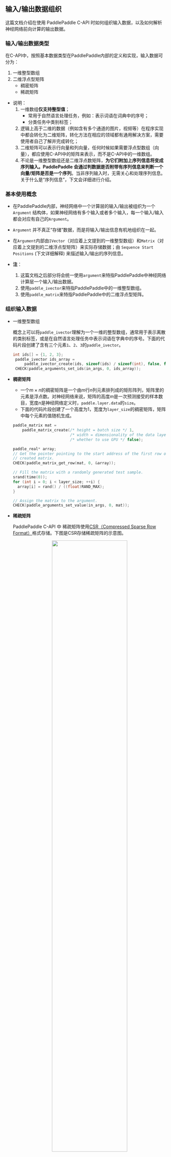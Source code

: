 ## 输入/输出数据组织

这篇文档介绍在使用 PaddlePaddle C-API 时如何组织输入数据，以及如何解析神经网络前向计算的输出数据。

### 输入/输出数据类型
在C-API中，按照基本数据类型在PaddlePaddle内部的定义和实现，输入数据可分为：
1. 一维整型数组
2. 二维浮点型矩阵
    - 稠密矩阵
    - 稀疏矩阵

  - 说明：
    1. 一维数组**仅支持整型值**；
        - 常用于自然语言处理任务，例如：表示词语在词典中的序号；
        - 分类任务中类别标签；
    1. 逻辑上高于二维的数据（例如含有多个通道的图片，视频等）在程序实现中都会转化为二维矩阵，转化方法在相应的领域都有通用解决方案，需要使用者自己了解并完成转化；
    1. 二维矩阵可以表示行向量和列向量，任何时候如果需要浮点型数组（向量），都应使用C-API中的矩阵来表示，而不是C-API中的一维数组。
    1. 不论是一维整型数组还是二维浮点数矩阵，**为它们附加上序列信息将变成序列输入。PaddlePaddle 会通过判数据是否附带有序列信息来判断一个向量/矩阵是否是一个序列**。当非序列输入时，无需关心和处理序列信息。关于什么是“序列信息”，下文会详细进行介绍。

### 基本使用概念

- 在PaddlePaddle内部，神经网络中一个计算层的输入/输出被组织为一个 `Argument` 结构体，如果神经网络有多个输入或者多个输入，每一个输入/输入都会对应有自己的`Argument`。
- `Argument` 并不真正“存储”数据，而是将输入/输出信息有机地组织在一起。
- 在`Argument`内部由`IVector`（对应着上文提到的一维整型数组）和`Matrix`（对应着上文提到的二维浮点型矩阵）来实际存储数据；由 `Sequence Start Positions` (下文详细解释) 来描述输入/输出的序列信息。

- **注**：
    1. 这篇文档之后部分将会统一使用`argument`来特指PaddlePaddle中神经网络计算层一个输入/输出数据。
    2. 使用`paddle_ivector`来特指PaddlePaddle中的一维整型数组。
    3. 使用`paddle_matrix`来特指PaddlePaddle中的二维浮点型矩阵。

### 组织输入数据
- 一维整型数组

    概念上可以将`paddle_ivector`理解为一个一维的整型数组，通常用于表示离散的类别标签，或是在自然语言处理任务中表示词语在字典中的序号。下面的代码片段创建了含有三个元素`1`、`2`、`3`的`paddle_ivector`。
    ```cpp
    int ids[] = {1, 2, 3};
     paddle_ivector ids_array =
         paddle_ivector_create(ids, sizeof(ids) / sizeof(int), false, false);
     CHECK(paddle_arguments_set_ids(in_args, 0, ids_array));
    ```

- **稠密矩阵**
    - 一个$m×n$的稠密矩阵是一个由$m$行$n$列元素排列成的矩形阵列，矩阵里的元素是浮点数。对神经网络来说，矩阵的高度$m$是一次预测接受的样本数目，宽度$n$是神经网络定义时，`paddle.layer.data`的`size`。
    - 下面的代码片段创建了一个高度为1，宽度为`layer_size`的稠密矩阵，矩阵中每个元素的值随机生成。

    ```cpp
    paddle_matrix mat =
        paddle_matrix_create(/* height = batch size */ 1,
                             /* width = dimensionality of the data layer */ layer_size,
                             /* whether to use GPU */ false);

    paddle_real* array;
    // Get the pointer pointing to the start address of the first row of the
    // created matrix.
    CHECK(paddle_matrix_get_row(mat, 0, &array));

    // Fill the matrix with a randomly generated test sample.
    srand(time(0));
    for (int i = 0; i < layer_size; ++i) {
      array[i] = rand() / ((float)RAND_MAX);
    }

    // Assign the matrix to the argument.
    CHECK(paddle_arguments_set_value(in_args, 0, mat));
    ```

- **稀疏矩阵**

  PaddlePaddle C-API 中 稀疏矩阵使用[CSR（Compressed Sparse Row Format）](https://en.wikipedia.org/wiki/Sparse_matrix#Compressed_sparse_row_(CSR,_CRS_or_Yale_format))格式存储。下图是CSR存储稀疏矩阵的示意图。

  <p align="center">
  <img src="images/csr.png" width=70%></br>图1. CSR存储示意图.
  </p>

  CSR存储格式通过：（1）非零元素的值（上图中的`values`）；（2）行偏移(上图中的`row offsets`)：每一行元素在`values`中的起始偏移，`row offsets`中元素个数总是等于行数 + 1；（3）非零元素的列号（上图中的`column indices`）来确定稀疏矩阵的内容。

  在PaddlePaddle C-API中，通过调用以下接口创建稀疏矩阵：
  ```cpp
  PD_API paddle_matrix paddle_matrix_create_sparse(
    uint64_t height, uint64_t width, uint64_t nnz, bool isBinary, bool useGpu);
  ```

  1. 创建稀疏矩阵时需要显示地指定矩阵的（1）高度（`height`，在神经网络中等于一次预测处理的样本数）（2）宽度（`width`，`paddle.layer.data`的`size`）以及（3）非零元个数（`nnz`）。
  1. 当上述接口第4个参数`isBinary`指定为`true`时，**只需要设置行偏移（`row_offset`）和列号(`colum indices`)，不需要提供元素值（`values`）**，这时行偏移和列号指定的元素默认其值为1。

  - 下面的代码片段创建了一个CPU上的二值稀疏矩阵：

      ```cpp
      paddle_matrix mat = paddle_matrix_create_sparse(1, layer_size, nnz, true, false);
      int colIndices[] = {9, 93, 109};  // layer_size here is greater than 109.
      int rowOffset[] = {0, sizeof(colIndices) / sizeof(int)};

      CHECK(paddle_matrix_sparse_copy_from(mat,
                                           rowOffset,
                                           sizeof(rowOffset) / sizeof(int),
                                           colIndices,
                                           sizeof(colIndices) / sizeof(int),
                                           NULL /*values array is NULL.*/,
                                           0 /*size of the value arrary is 0.*/));
      CHECK(paddle_arguments_set_value(in_args, 0, mat));
      ```
   - 下面的代码片段在创建了一个CPU上的带元素值的稀疏矩阵：
      ```cpp
      paddle_matrix mat = paddle_matrix_create_sparse(1, layer_size, nnz, false, false);
      int colIndices[] = {9, 93, 109};  // layer_size here is greater than 109.
      int rowOffset[] = {0, sizeof(colIndices) / sizeof(int)};
      float values[] = {0.5, 0.5, 0.5};

      CHECK(paddle_matrix_sparse_copy_from(mat,
                                           rowOffset,
                                           sizeof(rowOffset) / sizeof(int),
                                           colIndices,
                                           sizeof(colIndices) / sizeof(int),
                                           values,
                                           sizeof(values) / sizeof(float)));
      ```

- 注意事项：
    1. 移动端预测**不支持**稀疏矩阵及相关的接口。

### 组织序列信息

多个排成一列的元素（可以是整型、浮点数、浮点数向量等）构成一个序列，元素之间的顺序是序列所携带的重要信息。不同序列可能会含有不同数目个元素。在 PaddlePaddle 中，序列输入/输出数据是在上文介绍的**数据输入（一维整型数组，二维浮点数矩阵）基础上，附加上序列信息**。下面详细解释什么是“序列信息”。

我们将神经网络一次计算接受的所有输入样本称之为一个`batch`（可以含有一条或多条样本），每一个序列在整个`batch`中的偏移，就是PaddlePaddle中所指的**序列信息**，称之为“sequence start positions”。PaddlePaddle 支持两种序列类型：

1. 单层序列
    - 序列中的每一个元素是非序列，是进行计算的基本单位，不可再进行拆分。
    - 例如：自然语言中的句子是一个序列，序列中的元素是词语；
1. 双层序列
    - 序列中的每一个元素又是一个序列。
    - 例如：自然语言中的段落是一个双层序列；段落是由句子构成的序列；句子是由词语构成的序列。
    - 双层序列在处理长序列的任务或是构建层级模型时会发挥作用。

这篇文档之后部分会统一使用`sequence_start_positions`来特指：PaddlePaddle中神经网络计算层输入/输出所携带的序列信息。

对双层序列来讲，不仅要提供每一个外层序列在整个`batch`中的偏移，每一个外层序列又含有若干个内层序列，需要同时提供每一个内层序列在整个`batch`中的偏移。也就是说：**双层序列需要设置分别为外层序列和内层序列分别设置`sequence_start_positions`信息**。

**注：**
1. 不论序列中的元素在内存中占用多少实际存储空间，`sequence_start_positions`表示的偏移是以“序列中的一个元素”作为统计的基本单位，而不是相对`batch`起始存储地址以数据的存储大小为单位的偏移。
2. 非序列输入不携带`sequence_start_positions`，非序列输入无需构造`sequence_start_positions`。
3. **不论是单层序列还是双层序列的序列信息，都使用`paddle_ivector`（也就是PaddlePaddle中的一维整型数组）来存储。**

图2 是PaddlePaddle中单层序列和双层序列存储示意图。
<p align="center">
<img src="images/sequence_data.png" width=80%></br>图2. 序列输入示意图.
</p>

- 单层序列

    图2 (a) 展示了一个含有4个序列的`batch`输入：
    1. 4个序列的长度分别为：5、3、2、4；
    2. 这时的`sequence_start_positions`为：`[0, 5, 8, 10, 14]`；
    3. 不论数据域是`paddle_ivector`类型还是`paddle_matrix`类型，都可以通过调用下面的接口为原有的数据输入附加上序列信息，使之变为一个单层序列输入，代码片段如下：

    ```cpp
    int seq_pos_array[] = {0, 5, 8, 10, 14};
    paddle_ivector seq_pos = paddle_ivector_create(
        seq_pos_array, sizeof(seq_pos_array) / sizeof(int), false, false);
    // Suppose the network only has one input data layer.
    CHECK(paddle_arguments_set_sequence_start_pos(in_args, 0, 0, seq_pos));
    ```

- 双层序列

    图2 (b) 展示了一个含有4个序列的`batch`输入；
    1. 4个序列的长度分别为：5、3、2、4；这四个序列又分别含有3、2、1、2个子序列；
    1. 这时的需要同时提供：
        - 1. 外层序列在`batch`中的起始偏移`：[0, 5, 8, 10, 14]`；
        - 2. 内层序列在`batch`中的起始偏移：`[0, 2, 3, 5, 7， 8， 10， 13， 14]`；

    1. 不论数据域是`paddle_ivector`类型还是`paddle_matrix`类型，这时需要调用创建序列信息和为`argument`设置序列信息的接口**两次**，分别为数据输入添加外层序列和内层序列的序列信息，使之变为一个双层序列输入，代码片段如下：
    ```cpp
    // set the sequence start positions for the outter sequences.
    int outter_seq_pos_array[] = {0, 5, 8, 10, 14};
    paddle_ivector seq_pos =
        paddle_ivector_create(outter_seq_pos_array,
                              sizeof(outter_pos_array) / sizeof(int),
                              false,
                              false);
    // The third parameter of this API indicates the sequence level.
    // 0 for the outter sequence. 1 for the inner sequence.
    // If the input is a sequence not the nested sequence, the third parameter is
    // fixed to be 0.
    CHECK(paddle_arguments_set_sequence_start_pos(in_args, 0, 0, seq_pos));

    // set the sequence start positions for the outter sequences.
    int inner_seq_pos_array[] = {0, 2, 3, 5, 7， 8， 10， 13， 14};
    paddle_ivector seq_pos = paddle_ivector_create(
        inner_pos_array, sizeof(inner_pos_array) / sizeof(int), false, false);
    // The third parameter of this API indicates the sequence level.
    // 0 for the outter sequence. 1 for the inner sequence.
    CHECK(paddle_arguments_set_sequence_start_pos(in_args, 0, 1, seq_pos));
    ```

- 注意事项：
  1. 当一个`batch`中含有多个序列，**不支持序列长度为`0`的序列（也就是空输入）** 作为输入。不同计算层对空输入的处理策略有可能不同，潜在会引起未定义行为，或者引起行时错误，请在输入时进行合法性检查。

### Python 端数据类型说明

下表列出了Python端训练接口暴露的数据类型（`paddle.layer.data`函数`type`字段的取值）对应于调用C-API需要创建的数据类型：

Python 端数据类型  | C-API 输入数据类型|
:-------------: | :-------------:
`paddle.data_type.integer_value` |整型数组，无需附加序列信息|
`paddle.data_type.dense_vector` |浮点型稠密矩阵，无需附加序列信息|
`paddle.data_type.sparse_binary_vector` |浮点型稀疏矩阵，无需提供非零元的值，默认为1，无需附加序列信息|
`paddle.data_type.sparse_vector` |浮点型稀疏矩阵，需提供非零元的值，无需附加序列信息|
`paddle.data_type.integer_value_sequence` |整型数组，需附加序列信息|
`paddle.data_type.dense_vector_sequence` |浮点型稠密矩阵，需附加序列信息|
`paddle.data_type.sparse_binary_vector_sequence` |浮点型稀疏矩阵，无需提供非零元的值，默认为1，需附加序列信息|
`paddle.data_type.sparse_vector_sequence` |浮点型稀疏矩阵，需提供非零元的值，需附加序列信息|
`paddle.data_type.integer_value_sub_sequence` |整型数组，需附加双层序列信息|
`paddle.data_type.dense_vector_sub_sequence` |浮点型稠密矩阵，需附加双层序列信息|
`paddle.data_type.sparse_binary_vector_sub_sequence` |浮点型稀疏矩阵，无需提供非零元的值，默认为1，需附加双层序列信息|
`paddle.data_type.sparse_vector_sub_sequence` |浮点型稀疏矩阵，需提供非零元的值，需附加双层序列信息|

### 输出数据

PaddlePaddle中一个计算层的输出数据组织方式和输入数据组织方式完全相同。一个输出数据同样被组织为一个`argument`，`argument`通过`paddle_matrix`或`paddle_ivector`存数数据，如果输出是一个序列，那么会携带有`sequence_start_positions`信息。调用C-API相关接口，读取需要的结果即可。

### 总结

- 在PaddlePaddle内部，神经网络中一个计算层的输入/输出被组织为`argument`。
- `argument`并不真正“存储”数据，而是将输入/输出信息有机地组织在一起。
- 在`argument`内部由`paddle_ivector`（一维整型数组）和`paddle_matrix`（二维浮点型矩阵）来实际存储数据。
如果是一个序列输入/输出由 `sequence start positions` 来记录输入/输出的序列信息。

于是，在组织神经网络输入时，需要思考完成以下工作：
1. 为每一个输入/输出创建`argument`。
    - C-API 中操作`argument`的接口请查看[argument.h](https://github.com/PaddlePaddle/Paddle/blob/develop/paddle/capi/arguments.h)。
1. 为每一个`argument`创建`paddle_matrix`或者`paddle_ivector`来存储数据。
    - C-API 中操作`paddle_ivector`的接口请查看 [vector.h](https://github.com/PaddlePaddle/Paddle/blob/develop/paddle/capi/vector.h)。
    - C-API 中操作`paddle_matrix`的接口请查看[matrix.h](https://github.com/PaddlePaddle/Paddle/blob/develop/paddle/capi/matrix.h)。
1. 如果输入是序列数据，需要创建并填写`sequence_start_positions`信息。
    - 通过调用 [`paddle_arguments_set_sequence_start_pos`](https://github.com/PaddlePaddle/Paddle/blob/develop/paddle/capi/arguments.h#L137) 来为一个`argument`添加序列信息。
    - 通过调用 [`paddle_arguments_get_sequence_start_pos`](https://github.com/PaddlePaddle/Paddle/blob/develop/paddle/capi/arguments.h#L150) 来读取一个`argument`添加序列信息。
    - 接口说明请查看 [argument.h](https://github.com/PaddlePaddle/Paddle/blob/develop/paddle/capi/arguments.h) 文件。
